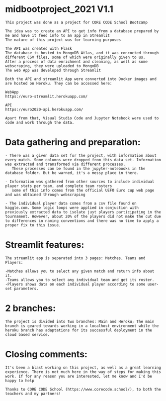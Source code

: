# midbootproject_2021 V1.1
    
    This project was done as a project for CORE CODE School Bootcamp
    
    The idea was to create an API to get info from a database prepared by me and have it feed info to an app in Streamlit
    The nature of this project was for learning purposes
     
    The API was created with Flask
    The database is hosted in MongoDB Atlas, and it was concocted through different CSV files, some of which were originally given to us.
    After a process of data enrichment and cleaning, as well as some webscraping, they were uploaded to MongoDB
    The web App was developed through Streamlit
    
    Both the API and streamlit App were converted into Docker images and are hosted on Heroku. They can be accessed here:

    WebApp
    https://euro-streamlit.herokuapp.com/
    
    API
    https://euro2020-api.herokuapp.com/

    Apart from that, Visual Studio Code and Jupyter Notebook were used to code and work through the data. 
    
    
# Data gathering and preparation:

    - There was a given data set for the project, with information about every match. Some columns were dropped from this data set. Information was extracted and transformed via different processes.
       These processes can be found in the jupyter-notebooks in the database folder. But be warned, it's a messy place in there.
    
    - Information was gathered from other sources to include individual player stats per team, and complete team rosters
       some of this info comes from the official UEFO Euro cup web page and was obtained through webscraping 
    
    - The individual player data comes from a csv file found on kaggle.com. Some logic loops were applied in conjuction with previously extracted data to isolate just players participating in the tournament. However, about 20% of the players did not make the cut due to differences in naming conventions and there was no time to apply a proper fix to this issue.
    
      
# Streamlit features:

    The streamlit app is separated into 3 pages: Matches, Teams and Players:
    
    -Matches allows you to select any given match and return info about it.
    -Teams allows you to select any individual team and get its roster.
    -Players shows data on each individual player according to some user-set parameters.
    	
# 2 branches:
    
    The project is divided into two branches: Main and Heroku; The main branch is geared towards working in a localhost environment while the heroku branch has adaptations for its successful deployment in the cloud based service.
    
# Closing comments:

    It's been a blast working on this project, as well as a great learning experience. There is not much here in the way of steps for making this work. If for any reason you are interested, let me know and I'd be happy to help

    Thanks to CORE CODE School (https://www.corecode.school/), to both the teachers and my partners!

